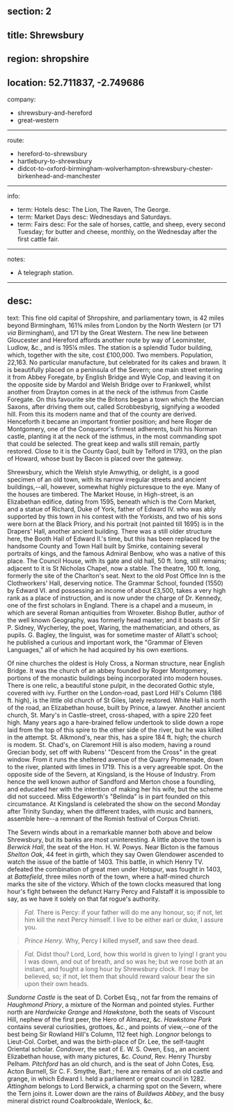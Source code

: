 section: 2
----
title: Shrewsbury
----
region: shropshire
----
location: 52.711837, -2.749686
----
company:
- shrewsbury-and-hereford
- great-western
----
route:
- hereford-to-shrewsbury
- hartlebury-to-shrewsbury
- didcot-to-oxford-birmingham-wolverhampton-shrewsbury-chester-birkenhead-and-manchester
----
info:
- term: Hotels
  desc: The Lion, The Raven, The George.
- term: Market Days
  desc: Wednesdays and Saturdays.
- term: Fairs
  desc: For the sale of horses, cattle, and sheep, every second Tuesday; for butter and cheese, monthly, on the Wednesday after the first cattle fair.
----
notes:
- A telegraph station.
----
desc:
----
text: This fine old capital of Shropshire, and parliamentary town, is 42 miles beyond Birmingham, 161¾ miles from London by the North Western (or 171 *via* Birmingham), and 171 by the Great Western. The new line between Gloucester and Hereford affords another route by way of Leominster, Ludlow, &c., and is 195¼ miles. The station is a splendid Tudor building, which, together with the site, cost £100,000. Two members. Population, 22,163. No particular manufacture, but celebrated for its cakes and brawn. It is beautifully placed on a peninsula of the Severn; one main street entering it from Abbey Foregate, by English Bridge and Wyle Cop, and leaving it on the opposite side by Mardol and Welsh Bridge over to Frankwell, whilst another from Drayton comes in at the neck of the isthmus from Castle Foregate. On this favourite site the Britons began a town which the Mercian Saxons, after driving them out, called Scrobbesbyrig, signifying a wooded hill. From this its modern name and that of the county are derived. Henceforth it became an important frontier position; and here Roger de Montgomery, one of the Conqueror's firmest adherents, built his Norman castle, planting it at the neck of the isthmus, in the most commanding spot that could be selected. The great keep and walls still remain, partly restored. Close to it is the County Gaol, built by Telford in 1793, on the plan of Howard, whose bust by Bacon is placed over the gateway.

Shrewsbury, which the Welsh style Amwythig, or delight, is a good specimen of an old town, with its narrow irregular streets and ancient buildings,--all, however, somewhat highly picturesque to the eye. Many of the houses are timbered. The Market House, in High-street, is an Elizabethan edifice, dating from 1595, beneath which is the Corn Market, and a statue of Richard, Duke of York, father of Edward IV. who was ably supported by this town in his contest with the Yorkists, and two of his sons were born at the Black Priory, and his portrait (not painted till 1695) is in the Drapers' Hall, another ancient building. There was a still older structure here, the Booth Hall of Edward II.'s time, but this has been replaced by the handsome County and Town Hall built by Smirke, containing several portraits of kings, and the famous Admiral Benbow, who was a native of this place. The Council House, with its gate and old hall, 50 ft. long, still remains; adjacent to it is St Nicholas Chapel, now a stable. The theatre, 100 ft. long, formerly the site of the Charlton's seat. Next to the old Post Office Inn is the Clothworkers' Hall, deserving notice. The Grammar School, founded (1550) by Edward VI. and possessing an income of about £3,500, takes a very high rank as a place of instruction, and is now under the charge of Dr. Kennedy, one of the first scholars in England. There is a chapel and a museum, in which are several Roman antiquities from Wroxeter. Bishop Butler, author of the well known Geography, was formerly head master; and it boasts of Sir P. Sidney, Wycherley, the poet, Waring, the mathematician, and others, as pupils. G. Bagley, the linguist, was for sometime master of Allatt's school; he published a curious and important work, the "Grammar of Eleven Languages," all of which he had acquired by his own exertions.

Of nine churches the oldest is Holy Cross, a Norman structure, near English Bridge. It was the church of an abbey founded by Roger Montgomery, portions of the monastic buildings being incorporated into modern houses. There is one relic, a beautiful stone pulpit, in the decorated Gothic style, covered with ivy. Further on the London-road, past Lord Hill's Column (186 ft. high), is the little old church of St Giles, lately restored. White Hall is north of the road, an Elizabethan house, built by Prince, a lawyer. Another ancient church, St. Mary's in Castle-street, cross-shaped, with a spire 220 feet high. Many years ago a hare-brained fellow undertook to slide down a rope laid from the top of this spire to the other side of the river, but he was killed in the attempt. St. Alkmond's, near this, has a spire 184 ft. high; the church is modem. St. Chad's, on Claremont Hill is also modem, having a round Grecian body, set off with Rubens' "Descent from the Cross" in the great window. From it runs the sheltered avenue of the Quarry Promenade, down to the river, planted with limes in 1719. This is a very agreeable spot. On the opposite side of the Severn, at Kingsland, is the House of Industry. From hence the well known author of Sandford and Merton chose a foundling, and educated her with the intention of making her his wife, but the scheme did not succeed. Miss Edgeworth's "Belinda" is in part founded on this circumstance. At Kingsland is celebrated the show on the second Monday after Trinity Sunday, when the different trades, with music and banners, assemble here--a remnant of the Romish festival of Corpus Christi.

The Severn winds about in a remarkable manner both above and below Shrewsbury, but its banks are most uninteresting. A little above the town is *Berwick Hall*, the seat of the Hon. H. W. Powys. Near Bicton is the famous *Shelton Oak*, 44 feet in girth, which they say Owen Glendower ascended to watch the issue of the battle of 1403. This battle, in which Henry TV. defeated the combination of great men under Hotspur, was fought in 1403, at *Battefield*, three miles north of the town, where a half-mined church marks the site of the victory. Which of the town clocks measured that long hour's fight between the defunct Harry Percy and Falstaff it is impossible to say, as we have it solely on that fat rogue's authority.

> *Fal.* There is Percy: if your father will do me any honour, so; if not, let him kill the next Percy himself. I live to be either earl or duke, I assure you.

> *Prince Henry.* Why, Percy I killed myself, and saw thee dead.

> *Fal.* Didst thou? Lord, Lord, how this world is given to lying! I grant you I was down, and out of breath, and so was he; but we rose both at an instant, and fought a long hour by Shrewsbury clock. If I may be believed, so; if not, let them that should reward valour bear the sin upon their own heads.

*Sundorne Castle* is the seat of D. Corbet Esq., not far from the remains of *Haughmond Priory*, a mixture of the Norman and pointed styles. Further north are *Hardwicke Grange* and *Hawkstone*, both the seats of Viscount Hill, nephew of the first peer, the Hero of Almarez, &c. *Hawkstone Park* contains several curiosities, grottoes, &c., and points of view,--one of the best being Sir Rowland Hill's Column, 112 feet high. *Longnor* belongs to Lieut-Col. Corbet, and was the birth-place of Dr. Lee, the self-taught Oriental scholar. *Condover*, the seat of E. W. S. Owen, Esq., an ancient Elizabethan house, with many pictures, &c. *Cound*, Rev. Henry Thursby Pelham. *Pitchford* has an old church, and is the seat of John Cotes, Esq. Acton Burnell, Sir C. F. Smythe, Bart.; here are remains of an old castle and grange, in which Edward I. held a parliament or great council in 1282. *Attingham* belongs to Lord Berwick, a charming spot on the Severn, where the Tern joins it. Lower down are the rains of *Buildwas Abbey*, and the busy mineral district round Coalbrookdale, Wenlock, &c.
